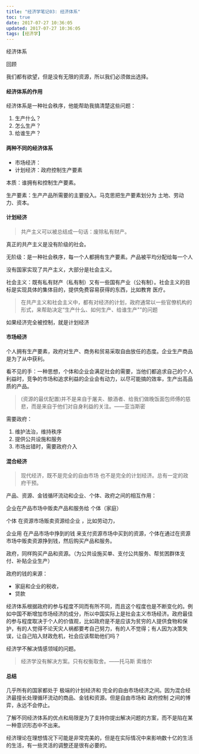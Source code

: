 ```yaml
---
title: "经济学笔记03: 经济体系"
toc: true
date: 2017-07-27 10:36:05
updated: 2017-07-27 10:36:05
tags: [经济学]
---
```


经济体系



回顾

我们都有欲望，但是没有无限的资源，所以我们必须做出选择。



#### 经济体系的作用

经济体系是一种社会秩序，他能帮助我搞清楚这些问题：

1. 生产什么？
2. 怎么生产？
3. 给谁生产？



#### 两种不同的经济体系

- 市场经济：
- 计划经济：政府控制生产要素

本质：谁拥有和控制生产要素。

生产要素：生产产品所需要的主要投入。马克思把生产要素划分为 土地、劳动力、资本。



#### 计划经济

> 共产主义可以被总结成一句话：废除私有财产。

真正的共产主义是没有阶级的社会。

无阶级：是一种社会秩序，每一个人都拥有生产要素。产品被平均分配给每一个人

没有国家实现了共产主义，大部分是社会主义。

社会主义：既有私有财产（私有制）又有一些国有产业（公有制）。社会主义的目标是实现具体的集体目的，提供免费容易获得的东西，比如教育 医疗。

> 在共产主义和社会主义中，都有对经济的计划，政府通常以一些官僚机构的形式，来帮助决定“生产什么、如何生产、给谁生产""的问题

如果经济完全被控制，就是计划经济



#### 市场经济

个人拥有生产要素，政府对生产、商务和贸易采取自由放任的态度。企业生产商品是为了从中获利。

看不见的手：一种思想，个体和企业会满足社会的需要，当他们都追求自己的个人利益时，竞争的市场和追求利益的企业会有动力，以尽可能搞的效率，生产出高品质的产品。



> (资源的最优配置)并不是来自于屠夫、酿酒者、给我们做晚饭面包师傅的慈悲，而是来自于他们对自身利益的关注。——亚当斯密



需要政府：

1. 维护法治，维持秩序
2. 提供公共设施和服务
3. 市场出错时，需要政府介入



#### 混合经济

> 现代经济，既不是完全的自由市场 也不是完全的计划经济。总有一定的政府干预。

产品、资源、金钱循环流动和企业、个体、政府之间的相互作用：

企业在产品市场中贩卖产品和服务给 个体（家庭）

个体 在资源市场贩卖资源给企业 ，比如劳动力，

企业用 在产品市场中挣到的钱 来支付资源市场中买到的资源，个体在通过在资源市场中贩卖资源挣到钱，然后购买产品和服务。

政府，同样购买产品和资源。（为公共设施买单、支付公共服务、帮贫困群体支付、补贴企业生产）

政府的钱的来源：

- 家庭和企业的税收，
- 贷款

经济体系根据政府的参与程度不同而有所不同，而且这个程度也是不断变化的。例如中国不断增加市场经济的成分，所以中国实际上是社会主义市场经济。政府最佳的参与程度取决于个人的价值观，比如政府是不是应该为贫穷的人提供食物和保护，有的人觉得不论天灾人祸都要考自己努力，有的人不觉得；有人因为决策失误，让自己陷入财政危机，社会应该帮助他们吗？

经济学不解决情感领域的问题。

> 经济学没有解决方案。只有权衡取舍。——托马斯 索维尔



#### 总结

几乎所有的国家都处于 极端的计划经济和 完全的自由市场经济之间。因为混合经济最擅长处理循环流动的商品、金钱和资源。但是自由市场和 政府控制 之间的博弈，永远不会停止。



了解不同经济体系的优点和局限是为了支持你提出解决问题的方案，而不是陷在某一种意识形态中不出来。



经济理论在理想情况下可能是非常完美的，但是在实际情况中来影响数十亿的生活的生活，有一些灵活的调整还是很有必要的。
